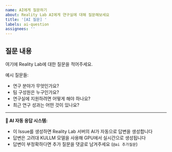 ```yaml
---
name: AI에게 질문하기
about: Reality Lab AI에게 연구실에 대해 질문해보세요
title: '[AI 질문] '
labels: ai-question
assignees: ''
---
```


## 질문 내용

여기에 Reality Lab에 대한 질문을 적어주세요.

예시 질문들:
- 연구 분야가 무엇인가요?
- 팀 구성원은 누구인가요?
- 연구실에 지원하려면 어떻게 해야 하나요?
- 최근 연구 성과는 어떤 것이 있나요?

---

**🤖 AI 자동 응답 시스템:**
- 이 Issue를 생성하면 Reality Lab 서버의 AI가 자동으로 답변을 생성합니다
- 답변은 고려대 KULLM 모델을 사용해 GPU에서 실시간으로 생성됩니다
- 답변이 부정확하다면 추가 질문을 댓글로 남겨주세요 (`@ai 추가질문`)